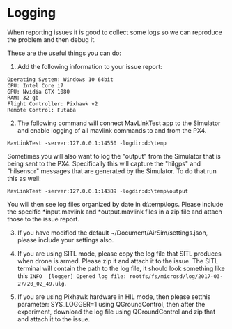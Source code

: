 # Logging

When reporting issues it is good to collect some logs so we can reproduce the problem
and then debug it.

These are the useful things you can do:

1. Add the following information to your issue report:
````
Operating System: Windows 10 64bit
CPU: Intel Core i7
GPU: Nvidia GTX 1080
RAM: 32 gb
Flight Controller: Pixhawk v2
Remote Control: Futaba
````

2. The following command will connect MavLinkTest app to the Simulator and enable logging
of all mavlink commands to and from the PX4.
````
MavLinkTest -server:127.0.0.1:14550 -logdir:d:\temp
````

Sometimes you will also want to log the "output" from the Simulator that is being sent to the PX4.
Specifically this will capture the "hilgps" and "hilsensor" messages that are generated by the 
Simulator.  To do that run this as well:
````
MavLinkTest -server:127.0.0.1:14389 -logdir:d:\temp\output
````

You will then see log files organized by date in d:\temp\logs.  Please include the specific
*input.mavlink and *output.mavlink files in a zip file and attach those to the issue report.

3. If you have modified the default ~/Document/AirSim/settings.json, please include your
settings also.

4. If you are using SITL mode, please copy the log file that SITL produces when drone is armed.
Please zip it and attach it to the issue. The SITL terminal will contain the path to the log file,
it should look something like this `INFO  [logger] Opened log file: rootfs/fs/microsd/log/2017-03-27/20_02_49.ulg`.

5. If you are using Pixhawk hardware in HIL mode, then please setthis parameter: SYS_LOGGER=1
using QGroundControl, then after the experiment, download the log file using QGroundControl
and zip that and attach it to the issue.
